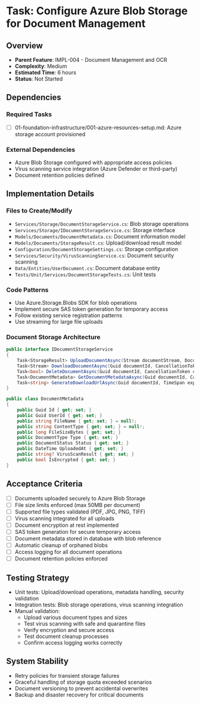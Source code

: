 # Task: Configure Azure Blob Storage for Document Management

## Overview
- **Parent Feature**: IMPL-004 - Document Management and OCR
- **Complexity**: Medium
- **Estimated Time**: 6 hours
- **Status**: Not Started

## Dependencies
### Required Tasks
- [ ] 01-foundation-infrastructure/001-azure-resources-setup.md: Azure storage account provisioned

### External Dependencies
- Azure Blob Storage configured with appropriate access policies
- Virus scanning service integration (Azure Defender or third-party)
- Document retention policies defined

## Implementation Details
### Files to Create/Modify
- `Services/Storage/DocumentStorageService.cs`: Blob storage operations
- `Services/Storage/IDocumentStorageService.cs`: Storage interface
- `Models/Documents/DocumentMetadata.cs`: Document information model
- `Models/Documents/StorageResult.cs`: Upload/download result model
- `Configuration/DocumentStorageSettings.cs`: Storage configuration
- `Services/Security/VirusScanningService.cs`: Document security scanning
- `Data/Entities/UserDocument.cs`: Document database entity
- `Tests/Unit/Services/DocumentStorageTests.cs`: Unit tests

### Code Patterns
- Use Azure.Storage.Blobs SDK for blob operations
- Implement secure SAS token generation for temporary access
- Follow existing service registration patterns
- Use streaming for large file uploads

### Document Storage Architecture
```csharp
public interface IDocumentStorageService
{
    Task<StorageResult> UploadDocumentAsync(Stream documentStream, DocumentMetadata metadata, CancellationToken cancellationToken = default);
    Task<Stream> DownloadDocumentAsync(Guid documentId, CancellationToken cancellationToken = default);
    Task<bool> DeleteDocumentAsync(Guid documentId, CancellationToken cancellationToken = default);
    Task<DocumentMetadata> GetDocumentMetadataAsync(Guid documentId, CancellationToken cancellationToken = default);
    Task<string> GenerateDownloadUrlAsync(Guid documentId, TimeSpan expiry, CancellationToken cancellationToken = default);
}

public class DocumentMetadata
{
    public Guid Id { get; set; }
    public Guid UserId { get; set; }
    public string FileName { get; set; } = null!;
    public string ContentType { get; set; } = null!;
    public long FileSizeBytes { get; set; }
    public DocumentType Type { get; set; }
    public DocumentStatus Status { get; set; }
    public DateTime UploadedAt { get; set; }
    public string? VirusScanResult { get; set; }
    public bool IsEncrypted { get; set; }
}
```

## Acceptance Criteria
- [ ] Documents uploaded securely to Azure Blob Storage
- [ ] File size limits enforced (max 50MB per document)
- [ ] Supported file types validated (PDF, JPG, PNG, TIFF)
- [ ] Virus scanning integrated for all uploads
- [ ] Document encryption at rest implemented
- [ ] SAS token generation for secure temporary access
- [ ] Document metadata stored in database with blob reference
- [ ] Automatic cleanup of orphaned blobs
- [ ] Access logging for all document operations
- [ ] Document retention policies enforced

## Testing Strategy
- Unit tests: Upload/download operations, metadata handling, security validation
- Integration tests: Blob storage operations, virus scanning integration
- Manual validation:
  - Upload various document types and sizes
  - Test virus scanning with safe and quarantine files
  - Verify encryption and secure access
  - Test document cleanup processes
  - Confirm access logging works correctly

## System Stability
- Retry policies for transient storage failures
- Graceful handling of storage quota exceeded scenarios
- Document versioning to prevent accidental overwrites
- Backup and disaster recovery for critical documents